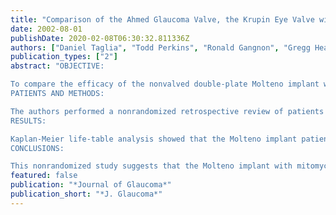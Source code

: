 ```yaml
---
title: "Comparison of the Ahmed Glaucoma Valve, the Krupin Eye Valve with Disk, and the double-plate Molteno implant"
date: 2002-08-01
publishDate: 2020-02-08T06:30:32.811336Z
authors: ["Daniel Taglia", "Todd Perkins", "Ronald Gangnon", "Gregg Heatley", "Paul Kaufman"]
publication_types: ["2"]
abstract: "OBJECTIVE:

To compare the efficacy of the nonvalved double-plate Molteno implant with two valved implants, the Krupin Eye Valve with Disc and the Ahmed Glaucoma Valve, in the treatment of recalcitrant glaucoma.
PATIENTS AND METHODS:

The authors performed a nonrandomized retrospective review of patients who received the Molteno implant (n = 27), Krupin Eye Valve with Disc (n = 13), or Ahmed Glaucoma Valve (n = 13), with adjunctive mitomycin C.
RESULTS:

Kaplan-Meier life-table analysis showed that the Molteno implant patients were more likely to maintain an intraocular pressure between 5 and 15 mm Hg than Ahmed Glaucoma Valve patients (P = 0.03). Success rates at 1 year were 80% (95% CI, 66-97%) for the Molteno implant, 39% (19-77%) for the Krupin Eye Valve with Disc, and 35% (15-82%) for the Ahmed Glaucoma Valve. However, Ahmed Glaucoma Valve patients were less likely to experience complications requiring reoperation or loss of two or more lines of visual acuity (P < 0.01) than Molteno implant or Krupin Eye Valve with Disc patients.
CONCLUSIONS:

This nonrandomized study suggests that the Molteno implant with mitomycin C is more likely to result in intraocular pressures in the lower teens than the Ahmed Glaucoma Valve with mitomycin C. The findings suggest that the Ahmed implant is less likely to create problems leading to reoperations or visual acuity loss than the Molteno or Krupin implants."
featured: false
publication: "*Journal of Glaucoma*"
publication_short: "*J. Glaucoma*"
---
```


